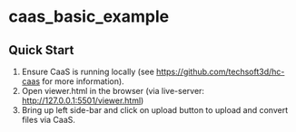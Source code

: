 # caas_basic_example
## Quick Start
1. Ensure CaaS is running locally (see https://github.com/techsoft3d/hc-caas for more information).  
2. Open viewer.html in the browser (via live-server: http://127.0.0.1:5501/viewer.html)
3. Bring up left side-bar and click on upload button to upload and convert files via CaaS.